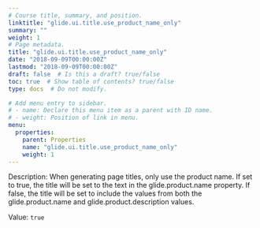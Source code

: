 ```yaml
---
# Course title, summary, and position.
linktitle: "glide.ui.title.use_product_name_only"
summary: ""
weight: 1
# Page metadata.
title: "glide.ui.title.use_product_name_only"
date: "2018-09-09T00:00:00Z"
lastmod: "2018-09-09T00:00:00Z"
draft: false  # Is this a draft? true/false
toc: true  # Show table of contents? true/false
type: docs  # Do not modify.

# Add menu entry to sidebar.
# - name: Declare this menu item as a parent with ID name.
# - weight: Position of link in menu.
menu:
  properties:
    parent: Properties
    name: "glide.ui.title.use_product_name_only"
    weight: 1
---
```


Description: When generating page titles, only use the product name. If set to true, the title will be set to the text in the glide.product.name property. If false, the title will be set to include the values from both the glide.product.name and glide.product.description values.


Value: `true`